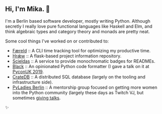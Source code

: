 ## Hi, I'm Mika. 🌿

I'm a Berlin based software developer, mostly writing Python. 
Although secretly I really love pure functional languages like Haskell and Elm, and think algebraic types and category theory and monads are pretty neat.

Some cool things I've worked on or contributed to:

- [Færeld](https://github.com/autophagy/faereld) :: A CLI time tracking tool for optimizing my productive time.
- [Hrǽw](https://hraew.autophagy.io/) :: A flask-based project information repository.
- [Scieldas](https://scieldas.autophagy.io/) :: A service to provide monochromatic badges for READMEs.
- [Black](https://github.com/psf/black) :: An opinionated Python code formatter (I gave a talk on it at [PyconUK 2019](https://www.youtube.com/watch?v=qLoMFu14wmk).
- [CrateDB](https://github.com/crate/crate) :: A distributed SQL database (largely on the tooling and infrastructure side).
- [PyLadies Berlin](http://berlin.pyladies.com/) :: A mentorship group focused on getting more women into the Python community (largely these days as Twitch VJ, but sometimes [giving talks](https://www.youtube.com/watch?v=bO4qyBufcfQ).

✨
